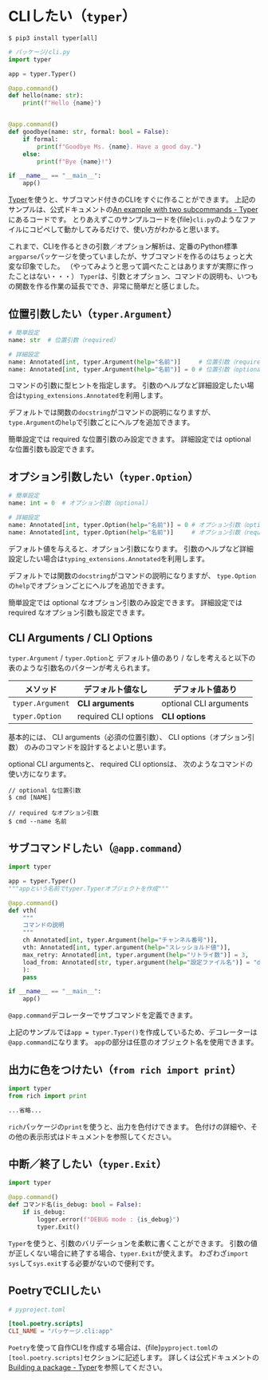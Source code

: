 # CLIしたい（``typer``）

```console
$ pip3 install typer[all]
```

```python
# パッケージ/cli.py
import typer

app = typer.Typer()

@app.command()
def hello(name: str):
    print(f"Hello {name}")


@app.command()
def goodbye(name: str, formal: bool = False):
    if formal:
        print(f"Goodbye Ms. {name}. Have a good day.")
    else:
        print(f"Bye {name}!")

if __name__ == "__main__":
    app()
```

[Typer](https://typer.tiangolo.com/)を使うと、サブコマンド付きのCLIをすぐに作ることができます。
上記のサンプルは、公式ドキュメントの[An example with two subcommands - Typer](https://typer.tiangolo.com/#an-example-with-two-subcommands)にあるコードです。
とりあえずこのサンプルコードを{file}`cli.py`のようなファイルにコピペして動かしてみるだけで、使い方がわかると思います。

これまで、CLIを作るときの引数／オプション解析は、定番のPython標準``argparse``パッケージを使っていましたが、サブコマンドを作るのはちょっと大変な印象でした。
（やってみようと思って調べたことはありますが実際に作ったことはない・・・）
``Typer``は、引数とオプション、コマンドの説明も、いつもの関数を作る作業の延長ででき、非常に簡単だと感じました。

## 位置引数したい（``typer.Argument``）

```python
# 簡単設定
name: str  # 位置引数（required）

# 詳細設定
name: Annotated[int, typer.Argument(help="名前")]     # 位置引数（required）
name: Annotated[int, typer.Argument(help="名前")] = 0 # 位置引数（optional）
```

コマンドの引数に型ヒントを指定します。
引数のヘルプなど詳細設定したい場合は``typing_extensions.Annotated``を利用します。

デフォルトでは関数の``docstring``がコマンドの説明になりますが、
``type.Argument``の``help``で引数ごとにヘルプを追加できます。

簡単設定では required な位置引数のみ設定できます。
詳細設定では optional な位置引数も設定できます。

## オプション引数したい（``typer.Option``）

```python
# 簡単設定
name: int = 0  # オプション引数（optional）

# 詳細設定
name: Annotated[int, typer.Option(help="名前")] = 0 # オプション引数（optional）
name: Annotated[int, typer.Option(help="名前")]     # オプション引数（required）
```

デフォルト値を与えると、オプション引数になります。
引数のヘルプなど詳細設定したい場合は``typing_extensions.Annotated``を利用します。

デフォルトでは関数の``docstring``がコマンドの説明になりますが、
``type.Option``の``help``でオプションごとにヘルプを追加できます。

簡単設定では optional なオプション引数のみ設定できます。
詳細設定では required なオプション引数も設定できます。

## CLI Arguments / CLI Options

``typer.Argument`` / ``typer.Option``と
デフォルト値のあり / なしを考えると以下の表のような引数名のパターンが考えられます。

| メソッド | デフォルト値なし | デフォルト値あり |
|---|---|---|
| ``typer.Argument`` | **CLI arguments** | optional CLI arguments |
| ``typer.Option`` | required CLI options | **CLI options** |

基本的には、
CLI arguments（必須の位置引数）、
CLI options（オプション引数）
のみのコマンドを設計するとよいと思います。

optional CLI argumentsと、
required CLI optionsは、
次のようなコマンドの使い方になります。

```console
// optional な位置引数
$ cmd [NAME]

// required なオプション引数
$ cmd --name 名前
```

## サブコマンドしたい（``@app.command``）

```python
import typer

app = typer.Typer()
"""appという名前でtyper.Typerオブジェクトを作成"""

@app.command()
def vth(
    """
    コマンドの説明
    """
    ch Annotated[int, typer.Argument(help="チャンネル番号")],
    vth: Annotated[int, typer.argument(help="スレッショルド値")],
    max_retry: Annotated[int, typer.argument(help="リトライ数")] = 3,
    load_from: Annotated[str, typer.argument(help="設定ファイル名")] = "daq.toml"
    ):
    pass

if __name__ == "__main__":
    app()
```

``@app.command``デコレーターでサブコマンドを定義できます。

上記のサンプルでは``app = typer.Typer()``を作成しているため、デコレーターは``@app.command``になります。
``app``の部分は任意のオブジェクト名を使用できます。

## 出力に色をつけたい（``from rich import print``）

```python
import typer
from rich import print

...省略...
```

``rich``パッケージの``print``を使うと、出力を色付けできます。
色付けの詳細や、その他の表示形式はドキュメントを参照してください。

## 中断／終了したい（``typer.Exit``）

```python
import typer

@app.command()
def コマンド名(is_debug: bool = False):
    if is_debug:
        logger.error(f"DEBUG mode : {is_debug}")
        typer.Exit()
```

``Typer``を使うと、引数のバリデーションを柔軟に書くことができます。
引数の値が正しくない場合に終了する場合、``typer.Exit``が使えます。
わざわざ``import sys``して``sys.exit``する必要がないので便利です。

## PoetryでCLIしたい

```toml
# pyproject.toml

[tool.poetry.scripts]
CLI_NAME = "パッケージ.cli:app"
```

``Poetry``を使って自作CLIを作成する場合は、{file}``pyproject.toml``の`[tool.poetry.scripts]`セクションに記述します。
詳しくは公式ドキュメントの[Building a package - Typer](https://typer.tiangolo.com/tutorial/package/)を参照してください。
